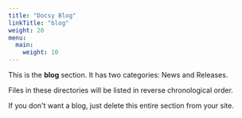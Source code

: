 ```yaml
---
title: "Docsy Blog"
linkTitle: "blog"
weight: 20
menu:
  main:
    weight: 10
---
```


This is the **blog** section. It has two categories: News and Releases.

Files in these directories will be listed in reverse chronological order.

If you don't want a blog, just delete this entire section from your site.
